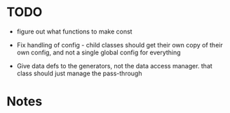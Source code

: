# TODO

- figure out what functions to make const

- Fix handling of config - child classes should get their own copy of their own config, and not a single global config for everything

- Give data defs to the generators, not the data access manager. that class should just manage the pass-through

# Notes

